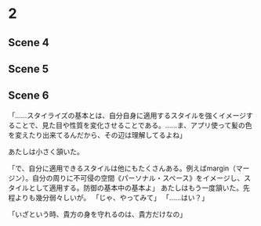 # 2

## Scene 4
## Scene 5
## Scene 6

「……スタイライズの基本とは、自分自身に適用するスタイルを強くイメージすることで、見た目や性質を変化させることである。……ま、アプリ使って髪の色を変えたり出来てるんだから、その辺は理解してるよね」
 
あたしは小さく頷いた。

「で、自分に適用できるスタイルは他にもたくさんある。例えばmargin（マージン）。自分の周りに不可侵の空間《パーソナル・スペース》をイメージし、スタイルとして適用する。防御の基本中の基本よ」
 あたしはもう一度頷いた。先程よりも幾分弱々しいが。
  「じゃ、やってみて」
   「……はい？」


「いざという時、貴方の身を守れるのは、貴方だけなの」
<!--stackedit_data:
eyJoaXN0b3J5IjpbLTE3NDk2OTY4ODcsMTIzMTkyNjk5OV19
-->
